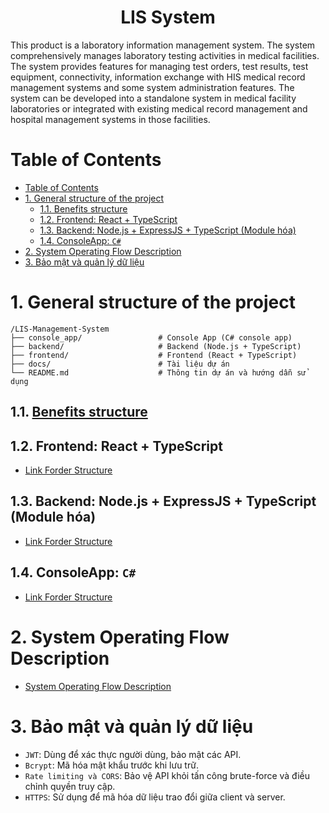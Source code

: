 <h1 align="center">LIS System</h1>

This product is a laboratory information management system. The system comprehensively manages laboratory testing activities in medical facilities. The system provides features for managing test orders, test results, test equipment, connectivity, information exchange with HIS medical record management systems and some system administration features. The system can be developed into a standalone system in medical facility laboratories or integrated with existing medical record management and hospital management systems in those facilities.

# Table of Contents

- [Table of Contents](#table-of-contents)
- [1. General structure of the project](#1-general-structure-of-the-project)
  - [1.1. Benefits structure](#11-benefits-structure)
  - [1.2. Frontend: React + TypeScript](#12-frontend-react--typescript)
  - [1.3. Backend: Node.js + ExpressJS + TypeScript (Module hóa)](#13-backend-nodejs--expressjs--typescript-module-hóa)
  - [1.4. ConsoleApp: `C#`](#14-consoleapp-c)
- [2. System Operating Flow Description](#2-system-operating-flow-description)
- [3. Bảo mật và quản lý dữ liệu](#3-bảo-mật-và-quản-lý-dữ-liệu)

# 1. General structure of the project

```
/LIS-Management-System
├── console_app/                 # Console App (C# console app)
├── backend/                     # Backend (Node.js + TypeScript)
├── frontend/                    # Frontend (React + TypeScript)
├── docs/                        # Tài liệu dự án
└── README.md                    # Thông tin dự án và hướng dẫn sử dụng
```

## 1.1. [Benefits structure](docs/structures/Benefits.md)

## 1.2. Frontend: React + TypeScript

- [Link Forder Structure](docs/structures/FRONTEND.md)

## 1.3. Backend: Node.js + ExpressJS + TypeScript (Module hóa)

- [Link Forder Structure](docs/structures/BACKEND.md)

## 1.4. ConsoleApp: `C#`

- [Link Forder Structure](docs/structures/LisConsoleApp.md)

# 2. System Operating Flow Description

- [System Operating Flow Description](docs/structures/System%20Operating%20Flow%20Description.md)

# 3. Bảo mật và quản lý dữ liệu

- `JWT`: Dùng để xác thực người dùng, bảo mật các API.
- `Bcrypt`: Mã hóa mật khẩu trước khi lưu trữ.
- `Rate limiting và CORS`: Bảo vệ API khỏi tấn công brute-force và điều chỉnh quyền truy cập.
- `HTTPS`: Sử dụng để mã hóa dữ liệu trao đổi giữa client và server.
